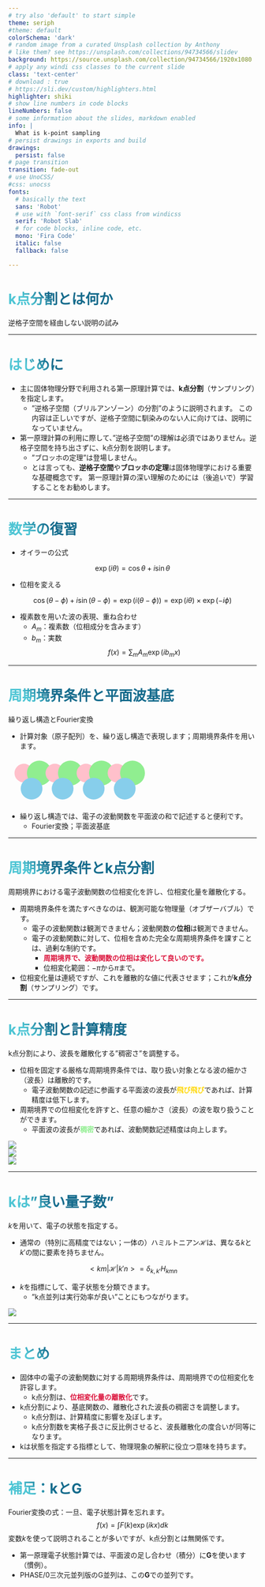 ```yaml
---
# try also 'default' to start simple
theme: seriph
#theme: default
colorSchema: 'dark'
# random image from a curated Unsplash collection by Anthony
# like them? see https://unsplash.com/collections/94734566/slidev
background: https://source.unsplash.com/collection/94734566/1920x1080
# apply any windi css classes to the current slide
class: 'text-center'
# download : true
# https://sli.dev/custom/highlighters.html
highlighter: shiki
# show line numbers in code blocks
lineNumbers: false
# some information about the slides, markdown enabled
info: |
  What is k-point sampling
# persist drawings in exports and build
drawings:
  persist: false
# page transition
transition: fade-out
# use UnoCSS/
#css: unocss
fonts:
  # basically the text
  sans: 'Robot'
  # use with `font-serif` css class from windicss
  serif: 'Robot Slab'
  # for code blocks, inline code, etc.
  mono: 'Fira Code'
  italic: false
  fallback: false

---
```


# k点分割とは何か

逆格子空間を経由しない説明の試み

---

# はじめに

- 主に固体物理分野で利用される第一原理計算では、**k点分割**（サンプリング）を指定します。
  - ”逆格子空間（ブリルアンゾーン）の分割”のように説明されます。
  この内容は正しいですが、逆格子空間に馴染みのない人に向けては、説明になっていません。
- 第一原理計算の利用に際して、”逆格子空間”の理解は必須ではありません。逆格子空間を持ち出さずに、k点分割を説明します。
  - ”ブロッホの定理”は登場しません。
  - とは言っても、**逆格子空間**や**ブロッホの定理**は固体物理学における重要な基礎概念です。
  第一原理計算の深い理解のためには（後追いで）学習することをお勧めします。

<style>
h1 {
  background-color: #2B90B6;
  background-image: linear-gradient(45deg, #4EC5D4 10%, #146b8c 20%);
  background-size: 100%;
  -webkit-background-clip: text;
  -moz-background-clip: text;
  -webkit-text-fill-color: transparent;
  -moz-text-fill-color: transparent;
}
</style>

---

# 数学の復習

- オイラーの公式

$$
\exp (i \theta) = \cos \theta + i \sin \theta
$$

- 位相を変える

$$
\cos (\theta - \phi)+ i \sin (\theta - \phi) = \exp (i (\theta - \phi)) = \exp (i \theta) \times \exp (-i \phi)
$$

- 複素数を用いた波の表現、重ね合わせ
  - $A_m$：複素数（位相成分を含みます）
  - $b_m$：実数
$$
f(x) = \sum_m A_m \exp(i b_m x)
$$

---

# 周期境界条件と平面波基底

繰り返し構造とFourier変換

- 計算対象（原子配列）を、繰り返し構造で表現します；周期境界条件を用います。

<svg v-click viewBox="0 0 160 30" xmlns="http://www.w3.org/2000/svg">

  <circle cx="10" cy="10" r="6" fill="pink"/>
  <circle cx="20" cy="10" r="8" fill="lightgreen"/>
  <circle cx="15" cy="20" r="7" fill="skyblue"/>

  <circle cx="30" cy="10" r="6" fill="pink"/>
  <circle cx="40" cy="10" r="8" fill="lightgreen"/>
  <circle cx="35" cy="20" r="7" fill="skyblue"/>

  <circle cx="50" cy="10" r="6" fill="pink"/>
  <circle cx="60" cy="10" r="8" fill="lightgreen"/>
  <circle cx="55" cy="20" r="7" fill="skyblue"/>

  <circle cx="70" cy="10" r="6" fill="pink"/>
  <circle cx="80" cy="10" r="8" fill="lightgreen"/>
  <circle cx="75" cy="20" r="7" fill="skyblue"/>
</svg>

- 繰り返し構造では、電子の波動関数を平面波の和で記述すると便利です。
  - Fourier変換；平面波基底

---

# 周期境界条件とk点分割

周期境界における電子波動関数の位相変化を許し、位相変化量を離散化する。

- 周期境界条件を満たすべきなのは、観測可能な物理量（オブザーバブル）です。
  - 電子の波動関数は観測できません；波動関数の**位相**は観測できません。
  - 電子の波動関数に対して、位相を含めた完全な周期境界条件を課すことは、過剰な制約です。
    - <span class="red">周期境界で、波動関数の位相は変化して良いのです。</span>
    - 位相変化範囲：$-\pi$から$\pi$まで。
- 位相変化量は連続ですが、これを離散的な値に代表させます；これが**k点分割**（サンプリング）です。

<style>
.red {
    color: pink;
    font-weight: bold;
}
</style>

---

# k点分割と計算精度

k点分割により、波長を離散化する”稠密さ”を調整する。

- 位相を固定する厳格な周期境界条件では、取り扱い対象となる波の細かさ（波長）は離散的です。
  - 電子波動関数の記述に参画する平面波の波長が<span class="orange">飛び飛び</span>であれば、計算精度は低下します。
- 周期境界での位相変化を許すと、任意の細かさ（波長）の波を取り扱うことができます。
  - 平面波の波長が<span class="green">稠密</span>であれば、波動関数記述精度は向上します。

<div class="grid grid-cols-[25%,25%,50%] gap-2"> <div>

<img class="h-70" src="/images/pw.svg">

</div> <div>

<img v-click class="h-70" src="/images/pw_pi.svg">

</div> <div>

<img v-click class="h-70" src="/images/double.svg">

</div> </div>

<style>
.orange {
    color: gold;
    font-weight: bold;
}
.green {
    color: lightgreen;
    font-weight: bold;
}
.bky {
    background-color: lemonchiffon;
}
</style>

---

# $\bm{k}$は”良い量子数”

$k$を用いて、電子の状態を指定する。

<div class="grid grid-cols-[62%,1fr] gap-4"> <div>

- 通常の（特別に高精度ではない；一体の）ハミルトニアン$\mathcal{H}$は、異なる$k$と$k'$の間に要素を持ちません。

$$
<k m | \mathcal{H} | k' n> = \delta_{k, k'} H_{kmn}
$$

- $k$を指標にして、電子状態を分類できます。
  - ”k点並列は実行効率が良い”ことにもつながります。

</div> <div>

<img class="h-100" src="/images/band.svg">

</div> </div>

<style>
.bky {
    background-color: lemonchiffon;
}
</style>

---

# まとめ

- 固体中の電子の波動関数に対する周期境界条件は、周期境界での位相変化を許容します。
  - k点分割は、<span class="red">位相変化量の離散化</span>です。
- k点分割により、基底関数の、離散化された波長の稠密さを調整します。
  - k点分割は、計算精度に影響を及ぼします。
  - k点分割数を実格子長さに反比例させると、波長離散化の度合いが同等になります。
- kは状態を指定する指標として、物理現象の解釈に役立つ意味を持ちます。

<style>
h1 {
  background-color: #2B90B6;
  background-image: linear-gradient(45deg, #4EC5D4 10%, #146b8c 20%);
  background-size: 100%;
  -webkit-background-clip: text;
  -moz-background-clip: text;
  -webkit-text-fill-color: transparent;
  -moz-text-fill-color: transparent;
}
.red {
    color: crimson;
    font-weight: bold;
}
</style>

---

# 補足：$\bm{k}$と$\bm{G}$

Fourier変換の式：一旦、電子状態計算を忘れます。
$$
f(x) = \int F(k) \exp (i k x) dk
$$
変数$k$を使って説明されることが多いですが、k点分割とは無関係です。
- 第一原理電子状態計算では、平面波の足し合わせ（積分）に$\bm{G}$を使います（慣例）。
- PHASE/0三次元並列版のG並列は、この$\bm{G}$での並列です。
